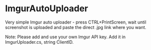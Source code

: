 # ImgurAutoUploader
Very simple Imgur auto uploader - press CTRL+PrintScreen, wait until screenshot is uploaded and paste the direct .jpg link where you want.


Note: Please add and use your own Imgur API key. 
Add it in ImgurUploader.cs, string ClientID.
